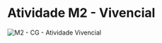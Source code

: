 # Atividade M2 - Vivencial

![M2 - CG - Atividade Vivencial](https://github.com/glorenzatto/AtividadesCG/assets/120614632/bdac396a-3076-4c2f-8367-ce96e204886a)

